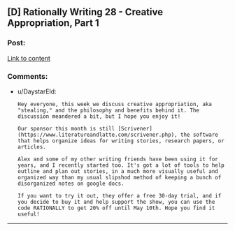 ## [D] Rationally Writing 28 - Creative Appropriation, Part 1

### Post:

[Link to content](http://daystareld.com/podcast/rationally-writing-28/)

### Comments:

- u/DaystarEld:
  ```
  Hey everyone, this week we discuss creative appropriation, aka "stealing," and the philosophy and benefits behind it. The discussion meandered a bit, but I hope you enjoy it!

  Our sponsor this month is still [Scrivener](https://www.literatureandlatte.com/scrivener.php), the software that helps organize ideas for writing stories, research papers, or articles. 

  Alex and some of my other writing friends have been using it for years, and I recently started too. It's got a lot of tools to help outline and plan out stories, in a much more visually useful and organized way than my usual slipshod method of keeping a bunch of disorganized notes on google docs. 

  If you want to try it out, they offer a free 30-day trial, and if you decide to buy it and help support the show, you can use the code RATIONALLY to get 20% off until May 10th. Hope you find it useful!
  ```

---

